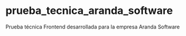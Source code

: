 # prueba_tecnica_aranda_software
Prueba técnica Frontend desarrollada para la empresa Aranda Software
